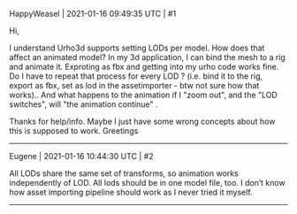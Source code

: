 HappyWeasel | 2021-01-16 09:49:35 UTC | #1

Hi,

I understand Urho3d supports setting LODs per model. How does that affect an animated model? In my 3d application, I can bind the mesh to a rig and animate it. Exproting as fbx and getting into my urho code works fine. Do I have to repeat that process for every LOD ? (i.e. bind it to the rig, export as fbx, set as lod in the assetimporter - btw not sure how that works).. And what happens to the animation if I "zoom out", and the "LOD switches", will "the animation continue" .

Thanks for help/info. Maybe I just have some wrong concepts about how this is supposed to work. 
Greetings

-------------------------

Eugene | 2021-01-16 10:44:30 UTC | #2

All LODs share the same set of transforms, so animation works independently of LOD. All lods should be in one model file, too.
I don’t know how asset importing pipeline should work as I never tried it myself.

-------------------------


